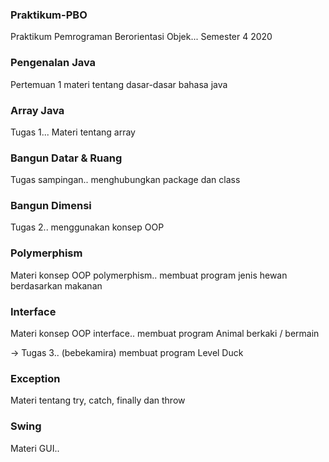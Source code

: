 ### Praktikum-PBO

Praktikum Pemrograman Berorientasi Objek... Semester 4 2020

### Pengenalan Java

Pertemuan 1 materi tentang dasar-dasar bahasa java

### Array Java

Tugas 1... Materi tentang array

### Bangun Datar & Ruang

Tugas sampingan.. menghubungkan package dan class

### Bangun Dimensi

Tugas 2.. menggunakan konsep OOP

### Polymerphism

Materi konsep OOP polymerphism.. membuat program jenis hewan berdasarkan makanan

### Interface

Materi konsep OOP interface.. membuat program Animal berkaki / bermain

-> Tugas 3.. (bebekamira) membuat program Level Duck

### Exception

Materi tentang try, catch, finally dan throw

### Swing

Materi GUI.. 
